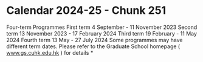 # Calendar 2024-25 - Chunk 251

<!-- Chunk tokens: 71, Enriched tokens: 75 -->

Four-term Programmes
First term
4 September - 11 November 2023
Second term
13 November 2023 - 17 February 2024
Third term
19 February - 11 May 2024
Fourth term
13 May - 27 July 2024
Some programmes may have different term dates. Please refer to the Graduate School homepage ( www.gs.cuhk.edu.hk ) for details
*